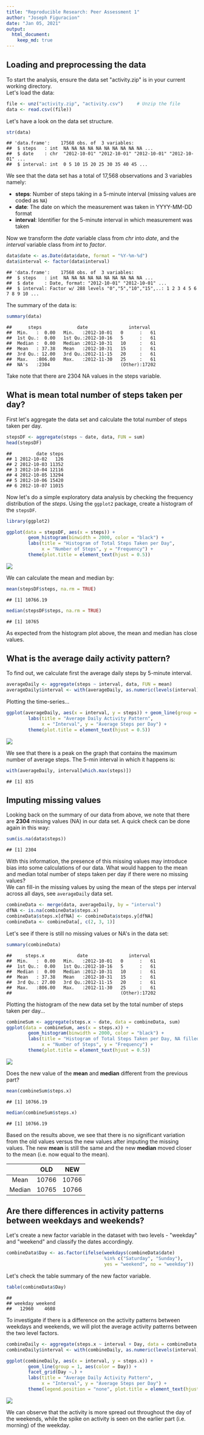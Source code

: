 ```yaml
---
title: "Reproducible Research: Peer Assessment 1"
author: "Joseph Figuracion"
date: "Jan 05, 2021"
output: 
  html_document:
    keep_md: true
---
```



## Loading and preprocessing the data
To start the analysis, ensure the data set "activity.zip" is in your current working directory.  
Let's load the data:

```r
file <- unz("activity.zip", "activity.csv")     # Unzip the file
data <- read.csv((file))
```
Let's have a look on the data set structure.

```r
str(data)
```

```
## 'data.frame':	17568 obs. of  3 variables:
##  $ steps   : int  NA NA NA NA NA NA NA NA NA NA ...
##  $ date    : chr  "2012-10-01" "2012-10-01" "2012-10-01" "2012-10-01" ...
##  $ interval: int  0 5 10 15 20 25 30 35 40 45 ...
```
We see that the data set has a total of 17,568 observations and 3 variables namely:  

- **steps**: Number of steps taking in a 5-minute interval (missing values are coded as `NA`)  
- **date**: The date on which the measurement was taken in YYYY-MM-DD format  
- **interval**: Identifier for the 5-minute interval in which measurement was taken  

Now we transform the *date* variable class from *chr* into *date*, and
the *interval* variable class from *int* to *factor*.

```r
data$date <- as.Date(data$date, format = "%Y-%m-%d")
data$interval <- factor(data$interval)
```

```
## 'data.frame':	17568 obs. of  3 variables:
##  $ steps   : int  NA NA NA NA NA NA NA NA NA NA ...
##  $ date    : Date, format: "2012-10-01" "2012-10-01" ...
##  $ interval: Factor w/ 288 levels "0","5","10","15",..: 1 2 3 4 5 6 7 8 9 10 ...
```
The summary of the data is:

```r
summary(data)
```

```
##      steps             date               interval    
##  Min.   :  0.00   Min.   :2012-10-01   0      :   61  
##  1st Qu.:  0.00   1st Qu.:2012-10-16   5      :   61  
##  Median :  0.00   Median :2012-10-31   10     :   61  
##  Mean   : 37.38   Mean   :2012-10-31   15     :   61  
##  3rd Qu.: 12.00   3rd Qu.:2012-11-15   20     :   61  
##  Max.   :806.00   Max.   :2012-11-30   25     :   61  
##  NA's   :2304                          (Other):17202
```
Take note that there are 2304 NA values in the steps variable.  

## What is mean total number of steps taken per day?
First let's aggregate the data set and calculate the total number of steps taken per day.

```r
stepsDF <- aggregate(steps ~ date, data, FUN = sum)
head(stepsDF)
```

```
##         date steps
## 1 2012-10-02   126
## 2 2012-10-03 11352
## 3 2012-10-04 12116
## 4 2012-10-05 13294
## 5 2012-10-06 15420
## 6 2012-10-07 11015
```
Now let's do a simple exploratory data analysis by checking the frequency distribution
of the *steps*. Using the `ggplot2` package, create a histogram of the `stepsDF`.  

```r
library(ggplot2)

ggplot(data = stepsDF, aes(x = steps)) + 
        geom_histogram(binwidth = 2000, color = "black") +
        labs(title = "Histogram of Total Steps Taken per Day", 
             x = "Number of Steps", y = "Frequency") +
        theme(plot.title = element_text(hjust = 0.5))
```

![](PA1_template_files/figure-html/unnamed-chunk-7-1.png)<!-- -->

We can calculate the mean and median by:  

```r
mean(stepsDF$steps, na.rm = TRUE)
```

```
## [1] 10766.19
```

```r
median(stepsDF$steps, na.rm = TRUE)
```

```
## [1] 10765
```

As expected from the histogram plot above, the mean and median has close values.
## What is the average daily activity pattern?
To find out, we calculate first the average daily steps by 5-minute interval.

```r
averageDaily <- aggregate(steps ~ interval, data, FUN = mean)
averageDaily$interval <- with(averageDaily, as.numeric(levels(interval))[interval])
```
Plotting the time-series...

```r
ggplot(averageDaily, aes(x = interval, y = steps)) + geom_line(group = 1) +
        labs(title = "Average Daily Activity Pattern",
             x = "Interval", y = "Average Steps per Day") +
        theme(plot.title = element_text(hjust = 0.5))
```

![](PA1_template_files/figure-html/unnamed-chunk-10-1.png)<!-- -->

We see that there is a peak on the graph that contains the maximum number of
average steps. The 5-min interval in which it happens is:

```r
with(averageDaily, interval[which.max(steps)])
```

```
## [1] 835
```

## Imputing missing values
Looking back on the summary of our data from above, we note that there are **2304** missing
values (NA) in our data set. A quick check can be done again in this way:

```r
sum(is.na(data$steps))
```

```
## [1] 2304
```

With this information, the presence of this missing values may introduce bias into
some calculations of our data. What would happen to the mean and median total number
of steps taken per day if there were no missing values?  
We can fill-in the missing values by using the mean of the steps per interval
across all days, see `averageDaily` data set.  

```r
combineData <- merge(data, averageDaily, by = "interval")
dfNA <- is.na(combineData$steps.x)
combineData$steps.x[dfNA] <- combineData$steps.y[dfNA]
combineData <- combineData[, c(2, 3, 1)]
```

Let's see if there is still no missing values or NA's in the data set:

```r
summary(combineData)
```

```
##     steps.x            date               interval    
##  Min.   :  0.00   Min.   :2012-10-01   0      :   61  
##  1st Qu.:  0.00   1st Qu.:2012-10-16   5      :   61  
##  Median :  0.00   Median :2012-10-31   10     :   61  
##  Mean   : 37.38   Mean   :2012-10-31   15     :   61  
##  3rd Qu.: 27.00   3rd Qu.:2012-11-15   20     :   61  
##  Max.   :806.00   Max.   :2012-11-30   25     :   61  
##                                        (Other):17202
```
Plotting the histogram of the new data set by the total number of steps taken per day...  

```r
combineSum <- aggregate(steps.x ~ date, data = combineData, sum)
ggplot(data = combineSum, aes(x = steps.x)) + 
        geom_histogram(binwidth = 2000, color = "black") +
        labs(title = "Histogram of Total Steps Taken per Day, NA filled", 
             x = "Number of Steps", y = "Frequency") +
        theme(plot.title = element_text(hjust = 0.5))
```

![](PA1_template_files/figure-html/unnamed-chunk-15-1.png)<!-- -->

Does the new value of the **mean** and **median** different from the previous part?  

```r
mean(combineSum$steps.x)
```

```
## [1] 10766.19
```

```r
median(combineSum$steps.x)
```

```
## [1] 10766.19
```

Based on the results above, we see that there is no significant variation from the old values versus the new values after imputing the missing values. The new **mean** is still the same
and the new **median** moved closer to the mean (i.e. now equal to the mean).  

|      |**OLD**|**NEW**|
|:----:|:-----:|:-----:|
|Mean  | 10766 | 10766 |
|Median| 10765 | 10766 |

## Are there differences in activity patterns between weekdays and weekends?
Let's create a new factor variable in the dataset with two levels - "weekday"
and "weekend" and classify the dates accordingly.  

```r
combineData$Day <- as.factor(ifelse(weekdays(combineData$date) 
                                    %in% c("Saturday", "Sunday"),
                                    yes = "weekend", no = "weekday"))
```
Let's check the table summary of the new factor variable.

```r
table(combineData$Day)
```

```
## 
## weekday weekend 
##   12960    4608
```
To investigate if there is a difference on the activity patterns between weekdays
and weekends, we will plot the average activity patterns between the two level factors.  

```r
combineDaily <- aggregate(steps.x ~ interval + Day, data = combineData, mean)
combineDaily$interval <- with(combineDaily, as.numeric(levels(interval))[interval])

ggplot(combineDaily, aes(x = interval, y = steps.x)) + 
        geom_line(group = 1, aes(color = Day)) +
        facet_grid(Day ~.) +
        labs(title = "Average Daily Activity Pattern",
             x = "Interval", y = "Average Steps per Day") +
        theme(legend.position = "none", plot.title = element_text(hjust = 0.5))
```

![](PA1_template_files/figure-html/unnamed-chunk-19-1.png)<!-- -->

We can observe that the activity is more spread out throughout the day of the weekends,
while the spike on activity is seen on the earlier part (i.e. morning) of the weekday.
